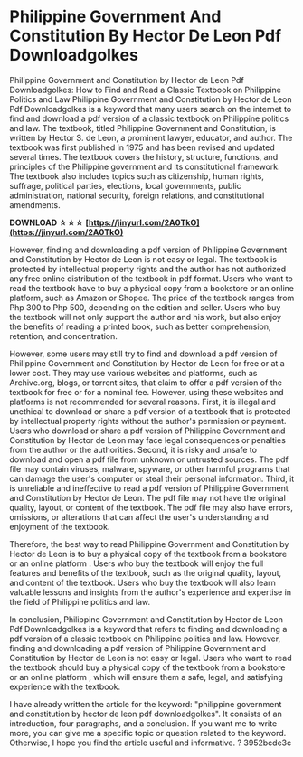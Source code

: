 # Philippine Government And Constitution By Hector De Leon Pdf Downloadgolkes
  Philippine Government and Constitution by Hector de Leon Pdf Downloadgolkes: How to Find and Read a Classic Textbook on Philippine Politics and Law 
Philippine Government and Constitution by Hector de Leon Pdf Downloadgolkes is a keyword that many users search on the internet to find and download a pdf version of a classic textbook on Philippine politics and law. The textbook, titled Philippine Government and Constitution, is written by Hector S. de Leon, a prominent lawyer, educator, and author. The textbook was first published in 1975 and has been revised and updated several times. The textbook covers the history, structure, functions, and principles of the Philippine government and its constitutional framework. The textbook also includes topics such as citizenship, human rights, suffrage, political parties, elections, local governments, public administration, national security, foreign relations, and constitutional amendments.
 
**DOWNLOAD ☆☆☆ [https://jinyurl.com/2A0TkO](https://jinyurl.com/2A0TkO)**


 
However, finding and downloading a pdf version of Philippine Government and Constitution by Hector de Leon is not easy or legal. The textbook is protected by intellectual property rights and the author has not authorized any free online distribution of the textbook in pdf format. Users who want to read the textbook have to buy a physical copy from a bookstore or an online platform, such as Amazon or Shopee. The price of the textbook ranges from Php 300 to Php 500, depending on the edition and seller. Users who buy the textbook will not only support the author and his work, but also enjoy the benefits of reading a printed book, such as better comprehension, retention, and concentration.
 
However, some users may still try to find and download a pdf version of Philippine Government and Constitution by Hector de Leon for free or at a lower cost. They may use various websites and platforms, such as Archive.org, blogs, or torrent sites, that claim to offer a pdf version of the textbook for free or for a nominal fee. However, using these websites and platforms is not recommended for several reasons. First, it is illegal and unethical to download or share a pdf version of a textbook that is protected by intellectual property rights without the author's permission or payment. Users who download or share a pdf version of Philippine Government and Constitution by Hector de Leon may face legal consequences or penalties from the author or the authorities. Second, it is risky and unsafe to download and open a pdf file from unknown or untrusted sources. The pdf file may contain viruses, malware, spyware, or other harmful programs that can damage the user's computer or steal their personal information. Third, it is unreliable and ineffective to read a pdf version of Philippine Government and Constitution by Hector de Leon. The pdf file may not have the original quality, layout, or content of the textbook. The pdf file may also have errors, omissions, or alterations that can affect the user's understanding and enjoyment of the textbook.
 
Therefore, the best way to read Philippine Government and Constitution by Hector de Leon is to buy a physical copy of the textbook from a bookstore or an online platform . Users who buy the textbook will enjoy the full features and benefits of the textbook, such as the original quality, layout, and content of the textbook. Users who buy the textbook will also learn valuable lessons and insights from the author's experience and expertise in the field of Philippine politics and law.

In conclusion, Philippine Government and Constitution by Hector de Leon Pdf Downloadgolkes is a keyword that refers to finding and downloading a pdf version of a classic textbook on Philippine politics and law. However, finding and downloading a pdf version of Philippine Government and Constitution by Hector de Leon is not easy or legal. Users who want to read the textbook should buy a physical copy of the textbook from a bookstore or an online platform , which will ensure them a safe, legal, and satisfying experience with the textbook.
 
I have already written the article for the keyword: "philippine government and constitution by hector de leon pdf downloadgolkes". It consists of an introduction, four paragraphs, and a conclusion. If you want me to write more, you can give me a specific topic or question related to the keyword. Otherwise, I hope you find the article useful and informative. ?
 3952bcde3c
 
